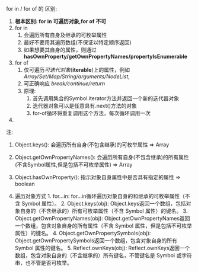 for in / for of 的 区别:
1. **根本区别: for in 可遍历对象,for of 不可**
2. for in 
   1. 会遍历所有自身及继承的可枚举属性
   2. 最好不要用其遍历数组(不保证以特定顺序返回)
   3. 如果想要其自身的属性，则通过 **hasOwnProperty/getOwnPropertyNames/propertyIsEnumerable**
3. for of 
   1. 仅可遍历*可迭代对象*(**iterable**)上的属性，例如 *Array/Set/Map/String/arguments/NodeList*,
   2. 可正确响应 *break/continue/return*
   3. 原理:
      1. 首先调用集合的Symbol.iterator方法并返回一个新的迭代器对象
      2. 迭代器对象可以是任意具有.next()方法的对象
      3. for-of循环将重复调用这个方法，每次循环调用一次
4. 
注:
   1. Object.keys(): 会遍历所有自身(不包含继承)的可枚举属性 => Array
   2. Object.getOwnPropertyNames(): 会遍历所有自身(不包含继承)的所有属性(不含Symbol属性,但是包括不可枚举属性) => Array

   1. Object.hasOwnProperty(): 指示对象自身属性中是否具有指定的属性 => boolean

   2. 遍历对象方式
     1. for...in: for...in循环遍历对象自身的和继承的可枚举属性（不含 Symbol 属性）。
     2. Object.keys(obj):  Object.keys返回一个数组，包括对象自身的（不含继承的）所有可枚举属性（不含 Symbol 属性）的键名。
     3. Object.getOwnPropertyNames(obj): Object.getOwnPropertyNames返回一个数组，包含对象自身的所有属性（不含 Symbol 属性，但是包括不可枚举属性）的键名。
     4. Object.getOwnPropertySymbols(obj): Object.getOwnPropertySymbols返回一个数组，包含对象自身的所有 Symbol 属性的键名。
     5. Reflect.ownKeys(obj): Reflect.ownKeys返回一个数组，包含对象自身的（不含继承的）所有键名，不管键名是 Symbol 或字符串，也不管是否可枚举。